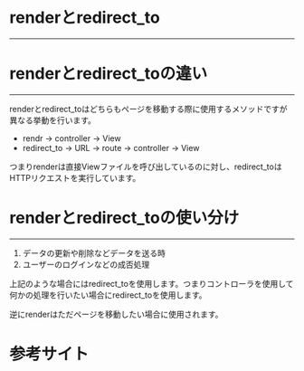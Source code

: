 # renderとredirect_to

---

# renderとredirect_toの違い

---

renderとredirect_toはどちらもページを移動する際に使用するメソッドですが異なる挙動を行います。

- rendr → controller → View
- redirect_to → URL → route → controller → View

つまりrenderは直接Viewファイルを呼び出しているのに対し、redirect_toはHTTPリクエストを実行しています。

# renderとredirect_toの使い分け

---

1. データの更新や削除などデータを送る時
2. ユーザーのログインなどの成否処理

上記のような場合にはredirect_toを使用します。つまりコントローラを使用して何かの処理を行いたい場合にredirect_toを使用します。

逆にrenderはただページを移動したい場合に使用されます。

# 参考サイト
